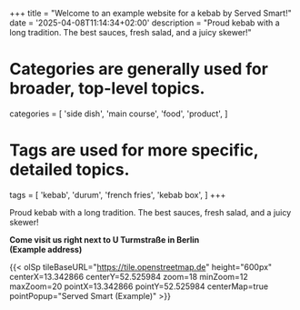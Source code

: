 +++
title = "Welcome to an example website for a kebab by Served Smart!"
date = '2025-04-08T11:14:34+02:00'
description = "Proud kebab with a long tradition. The best sauces, fresh salad, and a juicy skewer!"
# Categories are generally used for broader, top-level topics.
categories = [
 'side dish',
 'main course',
 'food',
 'product',
]
# Tags are used for more specific, detailed topics.
tags = [
 'kebab',
 'durum',
 'french fries',
 'kebab box',
]
+++

Proud kebab with a long tradition. The best sauces, fresh salad, and a juicy skewer!

<b>Come visit us right next to U Turmstraße in Berlin<br>(Example address)</b>

{{< olSp tileBaseURL="https://tile.openstreetmap.de" height="600px" centerX=13.342866 centerY=52.525984 zoom=18 minZoom=12 maxZoom=20 pointX=13.342866 pointY=52.525984 centerMap=true pointPopup="Served Smart (Example)" >}}
